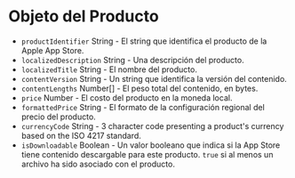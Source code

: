 # Objeto del Producto

* `productIdentifier` String - El string que identifica el producto de la Apple App Store.
* `localizedDescription` String - Una descripción del producto.
* `localizedTitle` String - El nombre del producto.
* `contentVersion` String - Un string que identifica la versión del contenido.
* `contentLengths` Number[] - El peso total del contenido, en bytes.
* `price` Number - El costo del producto en la moneda local.
* `formattedPrice` String - El formato de la configuración regional del precio del producto.
* `currencyCode` String - 3 character code presenting a product's currency based on the ISO 4217 standard.
* `isDownloadable` Boolean - Un valor booleano que indica si la App Store tiene contenido descargable para este producto. `true` si al menos un archivo ha sido asociado con el producto.
